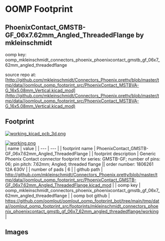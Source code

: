 # OOMP Footprint  
## PhoenixContact_GMSTB-GF_06x7.62mm_Angled_ThreadedFlange  by mkleinschmidt  
  
oomp key: oomp_mkleinschmidt_connectors_phoenix_phoenixcontact_gmstb_gf_06x7_62mm_angled_threadedflange  
  
source repo at: [http://github.com/mkleinschmidt/Connectors_Phoenix.pretty/blob/master/tmp/data//oomlout_oomp_footprint_src/PhoenixContact_MSTBVA-G_16x5.08mm_Vertical.kicad_mod](http://github.com/mkleinschmidt/Connectors_Phoenix.pretty/blob/master/tmp/data//oomlout_oomp_footprint_src/PhoenixContact_MSTBVA-G_16x5.08mm_Vertical.kicad_mod)  
## Footprint  
  
[![working_kicad_pcb_3d.png](working_kicad_pcb_3d_600.png)](working_kicad_pcb_3d.png)  
  
[![working.png](working_600.png)](working.png)  
| name | value | 
| --- | --- | 
| footprint name | PhoenixContact_GMSTB-GF_06x7.62mm_Angled_ThreadedFlange | 
| footprint description | Generic Phoenix Contact connector footprint for series: GMSTB-GF; number of pins: 06; pin pitch: 7.62mm; Angled; threaded flange || order number: 1806261 12A 630V | 
| number of pads | 6 | 
| github path | http://github.com/mkleinschmidt/Connectors_Phoenix.pretty/blob/master/tmp/data//oomlout_oomp_footprint_src/PhoenixContact_GMSTB-GF_06x7.62mm_Angled_ThreadedFlange.kicad_mod | 
| oomp key | oomp_mkleinschmidt_connectors_phoenix_phoenixcontact_gmstb_gf_06x7_62mm_angled_threadedflange | 
| oomp bot github | https://github.com/oomlout/oomlout_oomp_footprint_bot/tree/main/tmp/data//oomlout_oomp_footprint_src/footprints/mkleinschmidt_connectors_phoenix_phoenixcontact_gmstb_gf_06x7_62mm_angled_threadedflange/working | 
## Images  
